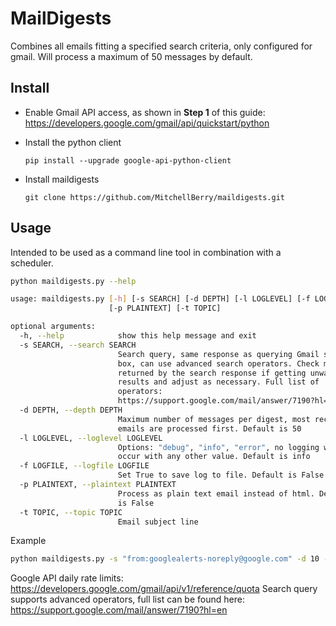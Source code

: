 # MailDigests

Combines all emails fitting a specified search criteria, only configured for gmail. Will process a maximum of 50 messages by default.

## Install
* Enable Gmail API access, as shown in **Step 1** of this guide:
https://developers.google.com/gmail/api/quickstart/python

* Install the python client 
    ```shell
    pip install --upgrade google-api-python-client
    ```
* Install maildigests
    ```shell
    git clone https://github.com/MitchellBerry/maildigests.git
    ```
## Usage

Intended to be used as a command line tool in combination with a scheduler.
```bash
python maildigests.py --help

usage: maildigests.py [-h] [-s SEARCH] [-d DEPTH] [-l LOGLEVEL] [-f LOGFILE]
                      [-p PLAINTEXT] [-t TOPIC]

optional arguments:
  -h, --help            show this help message and exit
  -s SEARCH, --search SEARCH
                        Search query, same response as querying Gmail search
                        box, can use advanced search operators. Check messages
                        returned by the search response if getting unwanted
                        results and adjust as necessary. Full list of
                        operators:
                        https://support.google.com/mail/answer/7190?hl=en
  -d DEPTH, --depth DEPTH
                        Maximum number of messages per digest, most recent
                        emails are processed first. Default is 50
  -l LOGLEVEL, --loglevel LOGLEVEL
                        Options: "debug", "info", "error", no logging will
                        occur with any other value. Default is info
  -f LOGFILE, --logfile LOGFILE
                        Set True to save log to file. Default is False
  -p PLAINTEXT, --plaintext PLAINTEXT
                        Process as plain text email instead of html. Default
                        is False
  -t TOPIC, --topic TOPIC
                        Email subject line
```

Example

```bash
python maildigests.py -s "from:googlealerts-noreply@google.com" -d 10 -t "Alerts Digest"
```
Google API daily rate limits: https://developers.google.com/gmail/api/v1/reference/quota
Search query supports advanced operators, full list can be found here: https://support.google.com/mail/answer/7190?hl=en



